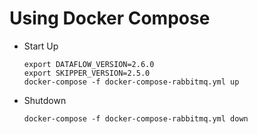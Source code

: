 # Using Docker Compose

- Start Up
	```shell
	export DATAFLOW_VERSION=2.6.0
	export SKIPPER_VERSION=2.5.0
	docker-compose -f docker-compose-rabbitmq.yml up
	```
- Shutdown
	```
	docker-compose -f docker-compose-rabbitmq.yml down
	```